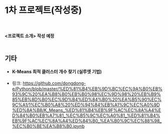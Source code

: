 # **1차 프로젝트(작성중)**
<br></br>
**<프로젝트 소개> 작성 예정**
<br></br>
## **기타**
* **K-Means 최적 클러스터 개수 찾기 (실루엣 기법)**
<br></br>
* 링크: https://github.com/dongdong-e/Python/blob/master/%ED%81%B4%EB%9D%BC%EC%9A%B0%EB%93%9C%20%EA%B8%B0%EB%B0%98%EC%9D%98%20%EB%B9%85%EB%8D%B0%EC%9D%B4%ED%84%B0%20%EA%B5%90%EC%9C%A1/1%EC%B0%A8%20%ED%94%84%EB%A1%9C%EC%A0%9D%ED%8A%B8/K_Means_%ED%81%B4%EB%9F%AC%EC%8A%A4%ED%84%B0%EB%A7%81_%EC%B5%9C%EC%A0%81_%ED%81%B4%EB%9F%AC%EC%8A%A4%ED%84%B0_%EA%B0%9C%EC%88%98_%EC%B0%BE%EA%B8%B0.ipynb

